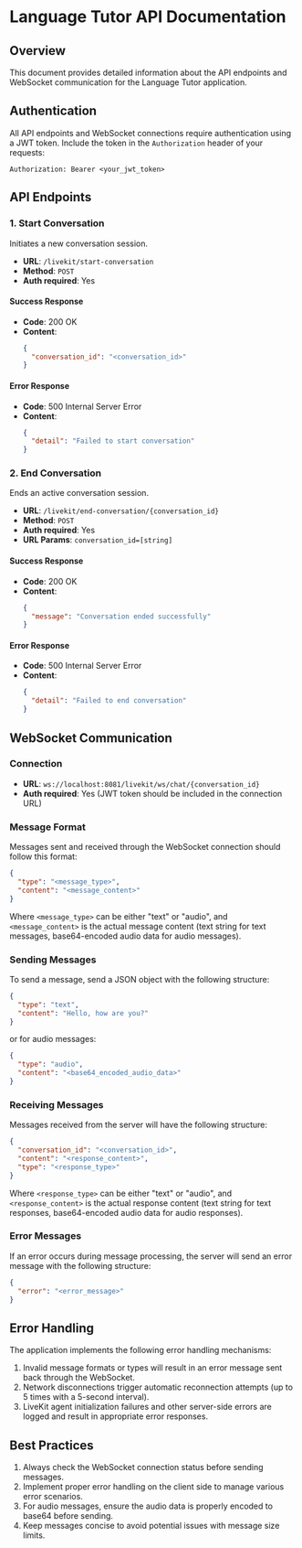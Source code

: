 # Language Tutor API Documentation

## Overview

This document provides detailed information about the API endpoints and WebSocket communication for the Language Tutor application.

## Authentication

All API endpoints and WebSocket connections require authentication using a JWT token. Include the token in the `Authorization` header of your requests:

```
Authorization: Bearer <your_jwt_token>
```

## API Endpoints

### 1. Start Conversation

Initiates a new conversation session.

- **URL**: `/livekit/start-conversation`
- **Method**: `POST`
- **Auth required**: Yes

#### Success Response

- **Code**: 200 OK
- **Content**: 
  ```json
  {
    "conversation_id": "<conversation_id>"
  }
  ```

#### Error Response

- **Code**: 500 Internal Server Error
- **Content**: 
  ```json
  {
    "detail": "Failed to start conversation"
  }
  ```

### 2. End Conversation

Ends an active conversation session.

- **URL**: `/livekit/end-conversation/{conversation_id}`
- **Method**: `POST`
- **Auth required**: Yes
- **URL Params**: `conversation_id=[string]`

#### Success Response

- **Code**: 200 OK
- **Content**: 
  ```json
  {
    "message": "Conversation ended successfully"
  }
  ```

#### Error Response

- **Code**: 500 Internal Server Error
- **Content**: 
  ```json
  {
    "detail": "Failed to end conversation"
  }
  ```

## WebSocket Communication

### Connection

- **URL**: `ws://localhost:8081/livekit/ws/chat/{conversation_id}`
- **Auth required**: Yes (JWT token should be included in the connection URL)

### Message Format

Messages sent and received through the WebSocket connection should follow this format:

```json
{
  "type": "<message_type>",
  "content": "<message_content>"
}
```

Where `<message_type>` can be either "text" or "audio", and `<message_content>` is the actual message content (text string for text messages, base64-encoded audio data for audio messages).

### Sending Messages

To send a message, send a JSON object with the following structure:

```json
{
  "type": "text",
  "content": "Hello, how are you?"
}
```

or for audio messages:

```json
{
  "type": "audio",
  "content": "<base64_encoded_audio_data>"
}
```

### Receiving Messages

Messages received from the server will have the following structure:

```json
{
  "conversation_id": "<conversation_id>",
  "content": "<response_content>",
  "type": "<response_type>"
}
```

Where `<response_type>` can be either "text" or "audio", and `<response_content>` is the actual response content (text string for text responses, base64-encoded audio data for audio responses).

### Error Messages

If an error occurs during message processing, the server will send an error message with the following structure:

```json
{
  "error": "<error_message>"
}
```

## Error Handling

The application implements the following error handling mechanisms:

1. Invalid message formats or types will result in an error message sent back through the WebSocket.
2. Network disconnections trigger automatic reconnection attempts (up to 5 times with a 5-second interval).
3. LiveKit agent initialization failures and other server-side errors are logged and result in appropriate error responses.

## Best Practices

1. Always check the WebSocket connection status before sending messages.
2. Implement proper error handling on the client side to manage various error scenarios.
3. For audio messages, ensure the audio data is properly encoded to base64 before sending.
4. Keep messages concise to avoid potential issues with message size limits.
